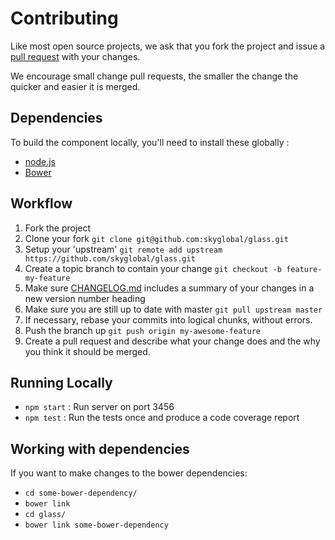 # Contributing

Like most open source projects, we ask that you fork the project and issue a [pull request](#pull-requests) with your changes.

We encourage small change pull requests, the smaller the change the quicker and easier it is merged.

## Dependencies

To build the component locally, you'll need to install these globally :
 * [node.js](http://nodejs.org)
 * [Bower](http://bower.io)

## Workflow

1. Fork the project
2. Clone your fork
`git clone git@github.com:skyglobal/glass.git`
3. Setup your 'upstream'
`git remote add upstream https://github.com/skyglobal/glass.git`
4. Create a topic branch to contain your change
`git checkout -b feature-my-feature`
5. Make sure [CHANGELOG.md](./CHANGELOG.md) includes a summary of your changes in a new version number heading
6. Make sure you are still up to date with master
`git pull upstream master`
7. If necessary, rebase your commits into logical chunks, without errors.
8. Push the branch up
`git push origin my-awesome-feature`
9. Create a pull request and describe what your change does and the why you think it should be merged.

## Running Locally

 * `npm start` :  Run server on port 3456
 * `npm test` : Run the tests once and produce a code coverage report

## Working with dependencies

If you want to make changes to the bower dependencies:

 * `cd some-bower-dependency/`
 * `bower link`
 * `cd glass/`
 * `bower link some-bower-dependency`
